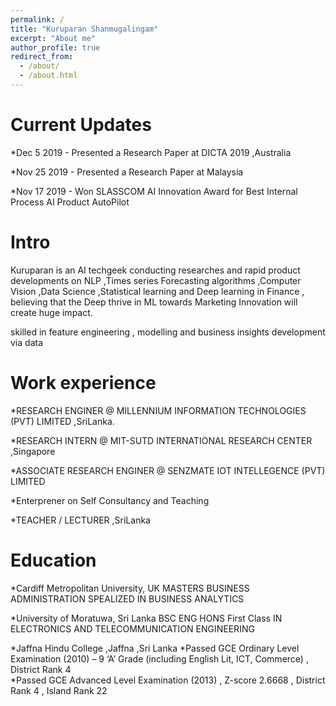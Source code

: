 ```yaml
---
permalink: /
title: "Kuruparan Shanmugalingam"
excerpt: "About me"
author_profile: true
redirect_from: 
  - /about/
  - /about.html
---
```

Current Updates
======
*Dec 5 2019 - Presented a Research Paper at DICTA 2019 ,Australia

*Nov 25 2019 - Presented a Research Paper at Malaysia

*Nov 17 2019 - Won SLASSCOM AI Innovation Award for Best Internal Process AI Product AutoPilot


Intro
======

Kuruparan is an AI techgeek conducting researches and rapid product developments on NLP ,Times series Forecasting algorithms ,Computer Vision ,Data Science ,Statistical learning and Deep learning in Finance , believing that the Deep thrive in ML towards Marketing Innovation will create huge impact.

skilled in feature engineering , modelling and business insights development via data 


                                                                    
Work experience
======
*RESEARCH ENGINER @ MILLENNIUM INFORMATION TECHNOLOGIES (PVT) LIMITED ,SriLanka.  

*RESEARCH INTERN  @ MIT-SUTD INTERNATIONAL RESEARCH CENTER ,Singapore    

*ASSOCIATE RESEARCH ENGINER @ SENZMATE IOT INTELLEGENCE (PVT) LIMITED     

*Enterprener on Self Consultancy and  Teaching 

*TEACHER / LECTURER ,SriLanka


Education
======
*Cardiff Metropolitan University, UK                                                                                                      MASTERS BUSINESS ADMINISTRATION SPEALIZED IN BUSINESS ANALYTICS    

*University of Moratuwa, Sri Lanka                                                                                                        BSC ENG HONS First Class IN ELECTRONICS AND TELECOMMUNICATION ENGINEERING                                                            

*Jaffna Hindu College ,Jaffna ,Sri Lanka
*Passed GCE Ordinary Level Examination (2010) – 9 ‘A’ Grade (including English Lit, ICT, Commerce) ,    District Rank 4    
*Passed GCE Advanced Level Examination (2013) , Z-score   2.6668 , District Rank 4 ,  Island Rank 22                                                              
                                                                                          
 




  
